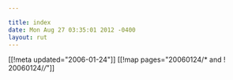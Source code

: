 ```yaml
---

title: index
date: Mon Aug 27 03:35:01 2012 -0400
layout: rut
---
```


[[!meta updated="2006-01-24"]]
[[!map pages="20060124/* and ! 20060124/*/*"]]

